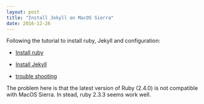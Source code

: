 ```yaml
---
layout: post
title: "Install Jekyll on MacOS Sierra"
date: 2016-12-26
---
```


Following the tutorial to install ruby, Jekyll and configuration:   
* [Install ruby](https://gorails.com/setup/osx/10.12-sierra)  

* [Install Jekyll](https://help.github.com/articles/setting-up-your-github-pages-site-locally-with-jekyll/)  

* [trouble shooting](http://jekyllrb.com/docs/troubleshooting/#installation-problems)  

The problem here is that the latest version of Ruby (2.4.0) is not compatible with MacOS Sierra. In stead, ruby 2.3.3 seems work well.
